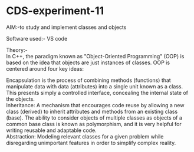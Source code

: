 # CDS-experiment-11

AIM:-to study and implement classes and objects<br>

Software used:- VS code<br>

Theory:-<br>
In C++, the paradigm known as "Object-Oriented Programming" (OOP) is based on the idea that objects are just instances of classes. OOP is centered around four key ideas:

Encapsulation is the process of combining methods (functions) that manipulate data with data (attributes) into a single unit known as a class. This presents simply a controlled interface, concealing the internal state of the objects.<br>
Inheritance: A mechanism that encourages code reuse by allowing a new class (derived) to inherit attributes and methods from an existing class (base).
The ability to consider objects of multiple classes as objects of a common base class is known as polymorphism, and it is very helpful for writing reusable and adaptable code.<br>
Abstraction: Modeling relevant classes for a given problem while disregarding unimportant features in order to simplify complex reality.<br>

